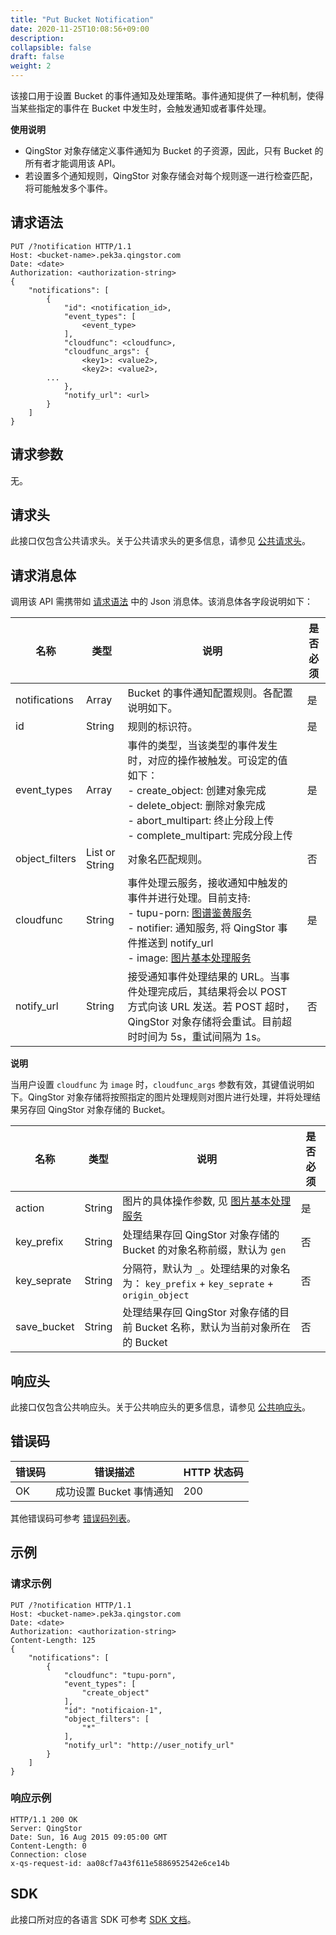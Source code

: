 ```yaml
---
title: "Put Bucket Notification"
date: 2020-11-25T10:08:56+09:00
description:
collapsible: false
draft: false
weight: 2
---
```


该接口用于设置 Bucket 的事件通知及处理策略。事件通知提供了一种机制，使得当某些指定的事件在 Bucket 中发生时，会触发通知或者事件处理。

**使用说明**

- QingStor 对象存储定义事件通知为 Bucket 的子资源，因此，只有 Bucket 的所有者才能调用该 API。
- 若设置多个通知规则，QingStor 对象存储会对每个规则逐一进行检查匹配，将可能触发多个事件。

## 请求语法

```http
PUT /?notification HTTP/1.1
Host: <bucket-name>.pek3a.qingstor.com
Date: <date>
Authorization: <authorization-string>
{
    "notifications": [
        {
            "id": <notification_id>,
            "event_types": [
                <event_type>
            ],
            "cloudfunc": <cloudfunc>,
            "cloudfunc_args": {
                <key1>: <value2>,
                <key2>: <value2>,
        ...
            },
            "notify_url": <url>
        }
    ]
}
```

## 请求参数

无。

## 请求头

此接口仅包含公共请求头。关于公共请求头的更多信息，请参见 [公共请求头](/storage/object-storage/api/common_header/#请求头字段-request-header)。

## 请求消息体

调用该 API 需携带如 [请求语法](#请求语法) 中的 Json 消息体。该消息体各字段说明如下：

| 名称 | 类型 | 说明 | 是否必须 |
| --- | --- | --- | --- |
| notifications | Array | Bucket 的事件通知配置规则。各配置说明如下。 | 是 |
| id | String | 规则的标识符。 | 是 |
| event_types | Array | 事件的类型，当该类型的事件发生时，对应的操作被触发。可设定的值如下：<br> - create_object: 创建对象完成 <br> - delete_object: 删除对象完成 <br> - abort_multipart: 终止分段上传 <br> - complete_multipart: 完成分段上传 | 是 |
| object_filters | List or String  | 对象名匹配规则。| 否 |
| cloudfunc | String  | 事件处理云服务，接收通知中触发的事件并进行处理。目前支持: <br> - tupu-porn: [图谱鉴黄服务](/storage/object-storage/manual/console/data_process/tupu_porn/) <br> - notifier: 通知服务, 将 QingStor 事件推送到 notify_url <br> - image: [图片基本处理服务](/storage/object-storage/manual/console/data_process/image_process/)| 是 |
| notify_url | String  | 接受通知事件处理结果的 URL。当事件处理完成后，其结果将会以 POST 方式向该 URL 发送。若 POST 超时，QingStor 对象存储将会重试。目前超时时间为 5s，重试间隔为 1s。| 否 |

**说明**

当用户设置 `cloudfunc` 为 `image` 时，`cloudfunc_args` 参数有效，其键值说明如下。QingStor 对象存储将按照指定的图片处理规则对图片进行处理，并将处理结果另存回 QingStor 对象存储的 Bucket。

| 名称 | 类型 | 说明 | 是否必须 |
| - | - | - | - |
| action | String | 图片的具体操作参数, 见 [图片基本处理服务](/storage/object-storage/manual/console/data_process/image_process/) | 是 |
| key_prefix | String | 处理结果存回 QingStor 对象存储的 Bucket 的对象名称前缀，默认为 `gen` | 否 |
| key_seprate | String | 分隔符，默认为 `_`。处理结果的对象名为： `key_prefix` + `key_seprate` + `origin_object` | 否 |
| save_bucket | String | 处理结果存回 QingStor 对象存储的目前 Bucket 名称，默认为当前对象所在的 Bucket | 否 |

## 响应头

此接口仅包含公共响应头。关于公共响应头的更多信息，请参见 [公共响应头](/storage/object-storage/api/common_header/#响应头字段-response-header)。

## 错误码

| 错误码 | 错误描述 | HTTP 状态码 |
| --- | --- | --- |
| OK | 成功设置 Bucket 事情通知 | 200 |

其他错误码可参考 [错误码列表](/storage/object-storage/api/error_code/#错误码列表)。

## 示例

### 请求示例

```http
PUT /?notification HTTP/1.1
Host: <bucket-name>.pek3a.qingstor.com
Date: <date>
Authorization: <authorization-string>
Content-Length: 125
{
    "notifications": [
        {
            "cloudfunc": "tupu-porn",
            "event_types": [
                "create_object"
            ],
            "id": "notificaion-1",
            "object_filters": [
                "*"
            ],
            "notify_url": "http://user_notify_url"
        }
    ]
}
```

### 响应示例

```http
HTTP/1.1 200 OK
Server: QingStor
Date: Sun, 16 Aug 2015 09:05:00 GMT
Content-Length: 0
Connection: close
x-qs-request-id: aa08cf7a43f611e5886952542e6ce14b
```

## SDK

此接口所对应的各语言 SDK 可参考 [SDK 文档](/storage/object-storage/sdk/)。